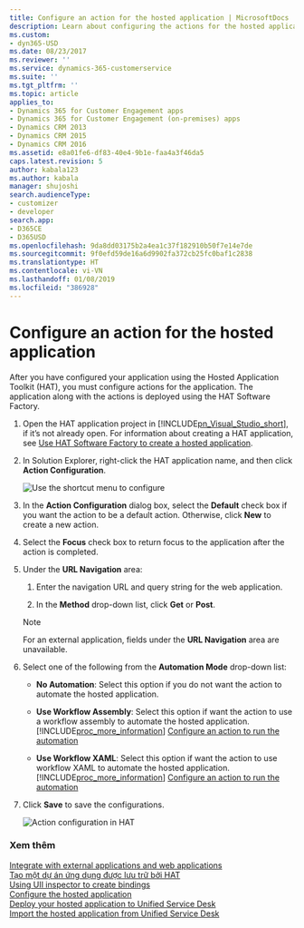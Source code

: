 ```yaml
---
title: Configure an action for the hosted application | MicrosoftDocs
description: Learn about configuring the actions for the hosted application.
ms.custom:
- dyn365-USD
ms.date: 08/23/2017
ms.reviewer: ''
ms.service: dynamics-365-customerservice
ms.suite: ''
ms.tgt_pltfrm: ''
ms.topic: article
applies_to:
- Dynamics 365 for Customer Engagement apps
- Dynamics 365 for Customer Engagement (on-premises) apps
- Dynamics CRM 2013
- Dynamics CRM 2015
- Dynamics CRM 2016
ms.assetid: e8a01fe6-df83-40e4-9b1e-faa4a3f46da5
caps.latest.revision: 5
author: kabala123
ms.author: kabala
manager: shujoshi
search.audienceType:
- customizer
- developer
search.app:
- D365CE
- D365USD
ms.openlocfilehash: 9da8dd03175b2a4ea1c37f182910b50f7e14e7de
ms.sourcegitcommit: 9f0efd59de16a6d9902fa372cb25fc0baf1c2838
ms.translationtype: HT
ms.contentlocale: vi-VN
ms.lasthandoff: 01/08/2019
ms.locfileid: "386928"
---
```

# <a name="configure-an-action-for-the-hosted-application"></a>Configure an action for the hosted application
After you have configured your application using the Hosted Application Toolkit (HAT), you must configure actions for the application. The application along with the actions is deployed using the HAT Software Factory.  
  
1. Open the HAT application project in [!INCLUDE[pn_Visual_Studio_short](../includes/pn-visual-studio-short.md)], if it’s not already open. For information about creating a HAT application, see [Use HAT Software Factory to create a hosted application](../unified-service-desk/use-hat-software-factory-create-hosted-application.md).  
  
2. In Solution Explorer, right-click the HAT application name, and then click **Action Configuration**.  
  
   ![Use the shortcut menu to configure](../unified-service-desk/media/usd-create-hat-control-11.png "Use the shortcut menu to configure")  
  
3. In the **Action Configuration** dialog box, select the **Default** check box if you want the action to be a default action. Otherwise, click **New** to create a new action.  
  
4. Select the **Focus** check box to return focus to the application after the action is completed.  
  
5. Under the **URL Navigation** area:  
  
   1.  Enter the navigation URL and query string for the web application.  
  
   2.  In the **Method** drop-down list, click **Get** or **Post**.  
  
   > [!NOTE]
   >  For an external application, fields under the **URL Navigation** area are unavailable.  
  
6. Select one of the following from the **Automation Mode** drop-down list:  
  
   - **No Automation**: Select this option if you do not want the action to automate the hosted application.  
  
   - **Use Workflow Assembly**: Select this option if want the action to use a workflow assembly to automate the hosted application. [!INCLUDE[proc_more_information](../includes/proc-more-information.md)] [Configure an action to run the automation](../unified-service-desk/create-hat-automation.md#action)  
  
   - **Use Workflow XAML**: Select this option if want the action to use workflow XAML to automate the hosted application. [!INCLUDE[proc_more_information](../includes/proc-more-information.md)] [Configure an action to run the automation](../unified-service-desk/create-hat-automation.md#action)  
  
7. Click **Save** to save the configurations.  
  
   ![Action configuration in HAT](../unified-service-desk/media/usd-action-config.png "Action configuration in HAT")  
  
### <a name="see-also"></a>Xem thêm  
 [Integrate with external applications and web applications](../unified-service-desk/integrate-external-applications-web-applications.md)   
 [Tạo một dự án ứng dụng được lưu trữ bởi HAT](../unified-service-desk/use-hat-software-factory-create-hosted-application.md#Create)   
 [Using UII inspector to create bindings](../unified-service-desk/use-uii-inspector-create-bindings-hosted-application.md)   
 [Configure the hosted application](../unified-service-desk/configure-hosted-application.md)   
 [Deploy your hosted application to Unified Service Desk](../unified-service-desk/deploy-hosted-application-unified-service-desk.md#deploy)   
 [Import the hosted application from Unified Service Desk](../unified-service-desk/import-hosted-application-from-unified-service-desk.md)
